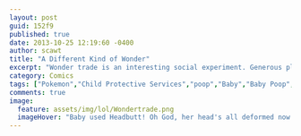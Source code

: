 ```yaml
---
layout: post
guid: 152f9
published: true
date: 2013-10-25 12:19:60 -0400
author: scawt
title: "A Different Kind of Wonder"
excerpt: "Wonder trade is an interesting social experiment. Generous players try to send out useful or rare Pokemon, while others try to pawn off shitty ones in exchange. Sometimes shirking your responsibilities as a trainer has karmic repercussions though, and there's always gonna be someone out there shirking a little harder than you..."
category: Comics
tags: ["Pokemon","Child Protective Services","poop","Baby","Baby Poop","video games","no entry on bulbapedia for this one"]
comments: true 
image:
  feature: assets/img/lol/Wondertrade.png
  imageHover: "Baby used Headbutt! Oh God, her head's all deformed now!"
---
```



